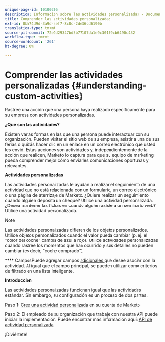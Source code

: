 ```yaml
---
unique-page-id: 10100266
description: Información sobre las actividades personalizadas - Documentos de Marketo - Documentación del producto
title: Comprender las actividades personalizadas
exl-id: 0bb74d9d-3a9d-4ef7-8c8c-2de36cd6190b
translation-type: tm+mt
source-git-commit: 72e1d29347bd5b77107da1e9c30169cb6490c432
workflow-type: tm+mt
source-wordcount: '261'
ht-degree: 0%

---
```


# Comprender las actividades personalizadas {#understanding-custom-activities}

Rastree una acción que una persona haya realizado específicamente para su empresa con actividades personalizadas.

**¿Qué son las actividades?**

Existen varias formas en las que una persona puede interactuar con su organización. Pueden visitar el sitio web de su empresa, asistir a una de sus ferias o quizás hacer clic en un enlace en un correo electrónico que usted les envió. Estas acciones son actividades y, independientemente de la acción que realicen, Marketo lo captura para que su equipo de marketing pueda comprender mejor cómo enviarles comunicaciones oportunas y relevantes.

**Actividades personalizadas**

Las actividades personalizadas le ayudan a realizar el seguimiento de una actividad que no está relacionada con un formulario, un correo electrónico o una página de aterrizaje de Marketo. ¿Quiere realizar un seguimiento cuando alguien deposita un cheque? Utilice una actividad personalizada. ¿Desea mantener las fichas en cuando alguien asiste a un seminario web? Utilice una actividad personalizada.

>[!NOTE]
>
>Las actividades personalizadas difieren de los objetos personalizados. Utilice objetos personalizados cuando el valor pueda cambiar (p. ej. el &quot;color del coche&quot; cambia de azul a rojo). Utilice actividades personalizadas cuando rastree los momentos que han ocurrido y sus detalles no pueden cambiar (es decir, &quot;coche comprado&quot;).

**** CamposPuede agregar campos  [adicionales ](/help/marketo/product-docs/administration/marketo-custom-activities/add-edit-delete-marketo-custom-activity-fields.md) que desee asociar con la actividad. Al igual que el campo principal, se pueden utilizar como criterios de filtrado en una lista inteligente.

**Introducción**

Las actividades personalizadas funcionan igual que las actividades estándar. Sin embargo, su configuración es un proceso de dos partes.

Paso 1: [Cree una actividad personalizada](/help/marketo/product-docs/administration/marketo-custom-activities/create-a-custom-activity.md) en su cuenta de Marketo

Paso 2: El empleado de su organización que trabaje con nuestra API puede iniciar la implementación. Puede encontrar más información aquí: [API de actividad personalizada](https://developers.marketo.com/documentation/rest/add-custom-activities/)

¡Diviértete!
